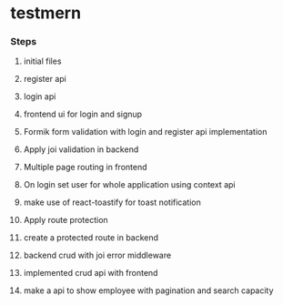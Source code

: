 # testmern

### Steps

1. initial files

2. register api

3. login api

4. frontend ui for login and signup

5. Formik form validation with login and register api implementation

6. Apply joi validation in backend

7. Multiple page routing in frontend

8. On login set user for whole application using context api

9. make use of react-toastify for toast notification

10. Apply route protection

11. create a protected route in backend

12. backend crud with joi error middleware

13. implemented crud api with frontend

14. make a api to show employee with pagination and search capacity
